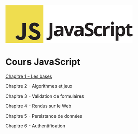 ![Logo JavaScript](js-logo.png)

# Cours JavaScript



[Chapitre 1 - Les bases](1.md)
<!--
T: premier cours - intro
Q: Variables et types (solutions: mise en pratique et exercice)
-->

Chapitre 2 - Algorithmes et jeux
<!--
C: Variables: katas "Onboarding" et "Power of Thor" sur Codingame
D: Arrays et sélections multiples dans formulaires (objets) + QCM
R: Jeux et algorithmes (solutions: fizzbuzz, devine et chifoumi)
S: Tableaux / Arrays (solutions: mise en pratique et pendu) + Test d'algo (et solution)
-->

Chapitre 3 - Validation de formulaires
<!--
B: Validation d’un champs de formulaire texte (conditions et alerts) + solutions des exercices 0 et 2
E: Fonctions / formulaire dynamiques + slides + solutions des exercices 1 et 2
F: Correction de TP E, et conseils pour trouver des solutions en ligne
-->

Chapitre 4 - Rendus sur le Web
<!--
P: Templates avec Underscore (solutions: 1, 2, 3a et 3b)
J: CSS et animation contrôlés par Javascript + Test individuel sur AJAX
A: Hacker google.com avec Chrome Dev Tools (DOM et events) + QCM
M: Introduction à Git et Github Pages
O: Introduction à jQuery + QCM (réponses signalées par étoiles)
-->

Chapitre 5 - Persistance de données
<!--
G: Récupération de données avec AJAX
H: Envoi de données avec AJAX => clone de Twitter + solution
I: Pages dynamiques avec AJAX: clone de Google Images en utilisant une API + solution
K: One-page app avec CRUD: Utilisation d'un back-end Firebase 1/2 + Video + Code
L: One-page app avec CRUD: Utilisation d'un back-end Firebase 2/2 + Video + Code
-->

Chapitre 6 - Authentification
<!--
N: Identification avec Google et Facebook Connect + Code + Commits
-->

<!--
Semaines non attribuées:
(évaluation S1)
U: Révisions
(évaluation S2)
-->
